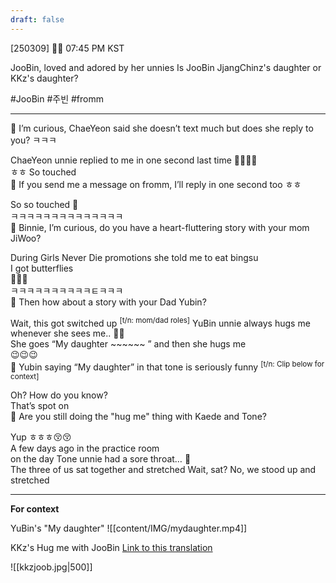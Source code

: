 ```yaml
---
draft: false
---
```

[250309] 🐣💭 07:45 PM KST

JooBin, loved and adored by her unnies
Is JooBin JjangChinz's daughter or KKz's daughter? 

#JooBin #주빈 #fromm

___
🫧 I’m curious, ChaeYeon said she doesn’t text much but does she reply to you? ㅋㅋㅋ

ChaeYeon unnie replied to me in one second last time
🥺🫶🏻😚  
ㅎㅎ So touched  
🫧 If you send me a message on fromm, I’ll reply in one second too ㅎㅎ

So so touched 🥺  
ㅋㅋㅋㅋㅋㅋㅋㅋㅋㅋㅋㅋㅋㅋ  
🫧 Binnie, I’m curious, do you have a heart-fluttering story with your mom JiWoo?

During Girls Never Die promotions
she told me to eat bingsu  
I got butterflies  
🫶🏻🍧  
ㅋㅋㅋㅋㅋㅋㅋㅋㅋㅋㅌㅋㅋㅋ  
🫧 Then how about a story with your Dad Yubin?

Wait, this got switched up <sup>[t/n: mom/dad roles]</sup> 
YuBin unnie always hugs me whenever she sees me..
🤍🤍  
She goes “My daughter ~~~~~~ ”
and then she hugs me  
😉😉😉  
🫧 Yubin saying “My daughter” in that tone is seriously funny 
<sup>[t/n: Clip below for context]</sup>

Oh? How do you know?  
That’s spot on  
🫧 Are you still doing the "hug me" thing with Kaede and Tone?

Yup ㅎㅎㅎ😚😚  
A few days ago in the practice room  
on the day Tone unnie had a sore throat… 🥺  
The three of us sat together and stretched
Wait, sat? No, we stood up and stretched
___
**For context**

YuBin's "My daughter"
![[content/IMG/mydaughter.mp4]]

KKz's Hug me with JooBin
[Link to this translation](https://fromm.bossbabyjoobin.net/1.-JooBin-%EC%A3%BC%EB%B9%88%F0%9F%90%A3/2025/01-January/250128/250128\(1\))

![[kkzjoob.jpg|500]]
